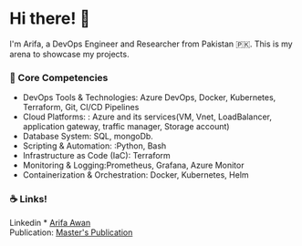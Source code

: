 # Hi there! 👋

<!--
**Arifa105/Arifa** is a ✨ _special_ ✨ repository because its `README.md` (this file) appears on your GitHub profile.

Here are some ideas to get you started:

- 🔭 I’m currently working on ...

- 👯 I’m looking to collaborate on ...
- 🤔 I’m looking for help with ...
- 💬 Ask me about ...
- 📫 How to reach me: ...
- 😄 Pronouns: ...
- ⚡ Fun fact: ...
-->
I'm Arifa, a DevOps Engineer and Researcher from Pakistan 🇵🇰. This is my arena to showcase my projects.

### :rocket: Core Competencies

* DevOps Tools & Technologies: Azure DevOps, Docker, Kubernetes, Terraform, Git, CI/CD Pipelines
* Cloud Platforms: : Azure and its services(VM, Vnet, LoadBalancer, application gateway, traffic manager, Storage account)
* Database System: SQL, mongoDb.
* Scripting & Automation: :Python, Bash
* Infrastructure as Code (IaC): Terraform
* Monitoring & Logging:Prometheus, Grafana, Azure Monitor
* Containerization & Orchestration: Docker, Kubernetes, Helm


   

 
### :coffee: Links!

 Linkedin * [Arifa Awan](https://www.linkedin.com/in/arifa-awan-b5082a65) <br/>
  Publication: [Master's Publication](https://indjst.org/articles/password-security-enhancement-using-dynamic-keystrokes-a-review)
